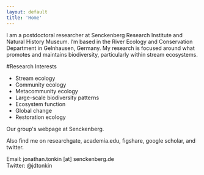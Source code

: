 ```yaml
---
layout: default
title: 'Home'
---
```


		
I am a postdoctoral researcher at Senckenberg Research Institute and Natural History Museum.  I’m based in the River Ecology and Conservation Department in Gelnhausen, Germany.  My research is focused around what promotes and maintains biodiversity, particularly within stream ecosystems.  

#Research Interests
- Stream ecology
- Community ecology
- Metacommunity ecology
- Large-scale biodiversity patterns
- Ecosystem function
- Global change
- Restoration ecology

Our group's webpage at Senckenberg.

Also find me on researchgate, academia.edu, figshare, google scholar, and twitter.

Email: jonathan.tonkin [at] senckenberg.de  
Twitter: @jdtonkin
